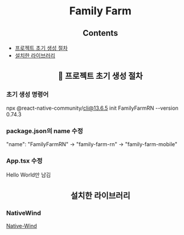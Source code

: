 <h1 align='center'>
Family Farm
</h1>

<h2 align='center'>Contents</h2>

- [프로젝트 초기 생성 절차](#-프로젝트-초기-생성-절차)
- [설치한 라이브러리](#-설치한-라이브러리)

<h2 align='center'>📖 프로젝트 초기 생성 절차</h2>

### 초기 생성 명령어

npx @react-native-community/cli@13.6.5 init FamilyFarmRN --version 0.74.3

### package.json의 name 수정

"name": "FamilyFarmRN"
-> "family-farm-rn"
-> "family-farm-mobile"

### App.tsx 수정

Hello World만 남김

<h2 align='center'>설치한 라이브러리</h2>

### NativeWind

[Native-Wind](https://www.nativewind.dev/)
